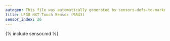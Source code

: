 ```yaml
---
autogen: This file was automatically generated by sensors-defs-to-markdown.py
title: LEGO NXT Touch Sensor (9843)
sensor_index: 26
---
```


{% include sensor.md %}
